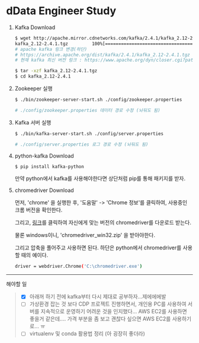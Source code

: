 # dData Engineer Study
1. Kafka Download

   ```bash
   $ wget http://apache.mirror.cdnetworks.com/kafka/2.4.1/kafka_2.12-2.4.1.tgz
   kafka_2.12-2.4.1.tgz         100%[==============================================>]  59.47M  7.80MB/s    in 7.7s
   # apache kafka 링크 변경(하단)
   # https://archive.apache.org/dist/kafka/2.4.1/kafka_2.12-2.4.1.tgz
   # 현재 kafka 최신 버전 링크 : https://www.apache.org/dyn/closer.cgi?path=/kafka/2.8.0/kafka_2.12-2.8.0.tgz

   $ tar -xzf kafka_2.12-2.4.1.tgz
   $ cd kafka_2.12-2.4.1
   ```




2. Zookeeper 실행

   ```bash
   $ ./bin/zookeeper-server-start.sh ./config/zookeeper.properties

   # ./config/zookeeper.properties 데이터 경로 수정 (놔둬도 됨)
   ```



3. Kafka 서버 실행

   ```bash
   $ ./bin/kafka-server-start.sh ./config/server.properties

   # ./config/server.properties 로그 경로 수정 (놔둬도 됨)
   ```



4. python-kafka Download

   ```bash
   $ pip install kafka-python
   ```

   만약 python에서 kafka를 사용해야한다면 상단처럼 pip를 통해 패키지를 받자.



5. chromedriver Download

   먼저, 'chrome' 을 실행한 후, '도움말' -> 'Chrome 정보'를 클릭하여, 사용중인 크롬 버전을 확인한다. 

   그리고, [링크](https://sites.google.com/a/chromium.org/chromedriver/downloads)를 클릭하여 자신에게 맞는 버전의 chromedriver를 다운로드 받는다.

   물론 windows이니, 'chromedriver_win32.zip' 을 받아야한다.

   그리고 압축을 풀어주고 사용하면 된다. 하단은 python에서 chromedriver를 사용할 때의 예이다.

   ```bash
   driver = webdriver.Chrome('C:\chromedriver.exe')
   ```

------

해야할 일

> - [x] 아래꺼 하기 전에 kafka부터 다시 제대로 공부하자...제에에에발
> - [ ] 가상환경 잡는 것 보다 CDP 프로젝트 진행하면서, 개인용 PC를 사용하여 서버를 지속적으로 운영하기 어려운 것을 인지했다... AWS EC2를 사용하면 좋을거 같은데.... 가격 부분을 좀 보고 괜찮다 싶으면 AWS EC2를 사용하기로... ㅠ
> - [ ] virtualenv 및 conda 활용법 정리 (아 굉장히 좋더라)